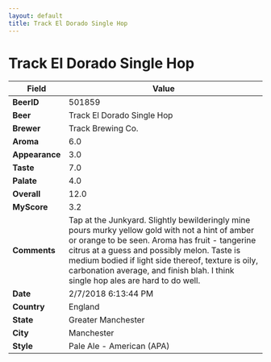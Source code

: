 ```yaml
---
layout: default
title: Track El Dorado Single Hop
---
```


# Track El Dorado Single Hop

| Field         | Value     |
|---------------|-----------|
| **BeerID** | 501859 |
| **Beer** | Track El Dorado Single Hop |
| **Brewer** | Track Brewing Co. |
| **Aroma** | 6.0 |
| **Appearance** | 3.0 |
| **Taste** | 7.0 |
| **Palate** | 4.0 |
| **Overall** | 12.0 |
| **MyScore** | 3.2 |
| **Comments** | Tap at the Junkyard. Slightly bewilderingly mine pours murky yellow gold with not a hint of amber or orange to be seen. Aroma has fruit  - tangerine citrus at a guess and possibly melon. Taste is medium bodied if light side thereof, texture is oily, carbonation average, and finish blah. I think single hop ales are hard to do well. |
| **Date** | 2/7/2018 6:13:44 PM |
| **Country** | England |
| **State** | Greater Manchester |
| **City** | Manchester |
| **Style** | Pale Ale - American (APA) |
